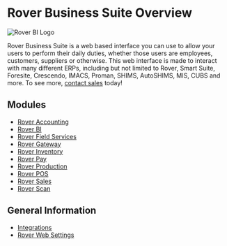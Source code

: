 # Rover Business Suite Overview

<PageHeader />

![Rover BI Logo](/assets/img/rover-business-suite.png)

Rover Business Suite is a web based interface you can use to allow your users to perform their daily duties, whether those users are employees, customers, suppliers or otherwise. This web interface is made to interact with  many different ERPs, including but not limited to Rover, Smart Suite, Foresite, Crescendo, IMACS, Proman, SHIMS, AutoSHIMS, MIS, CUBS and more. To see more, [contact sales](mailto:sales@zumasys.com) today!

## Modules

- [Rover Accounting](accounting/README.md)
- [Rover BI](bi/README.md)
- [Rover Field Services](field-services/README.md)
- [Rover Gateway](gateway/README.md)
- [Rover Inventory](inventory/README.md)
- [Rover Pay](pay/README.md)
- [Rover Production](production/README.md)
- [Rover POS](pos/README.md)
- [Rover Sales](sales/README.md)
- [Rover Scan](scan/README.md)
<!-- [Rover Marketplace](marketplace/README.md) -->

## General Information

- [Integrations](integrations/README.md)
- [Rover Web Settings](settings/README.md)

<PageFooter />
